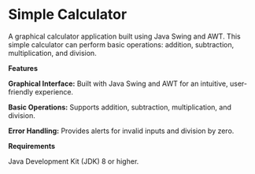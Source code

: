 # Simple Calculator

A graphical calculator application built using Java Swing and AWT. This simple calculator can perform basic operations: addition, subtraction, multiplication, and division.

**Features**

**Graphical Interface:** Built with Java Swing and AWT for an intuitive, user-friendly experience.

**Basic Operations:** Supports addition, subtraction, multiplication, and division.

**Error Handling:** Provides alerts for invalid inputs and division by zero.

**Requirements**

Java Development Kit (JDK) 8 or higher.


